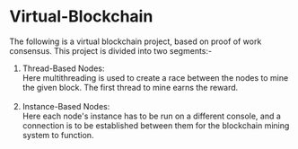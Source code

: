 # Virtual-Blockchain

The following is a virtual blockchain project, based on proof of work consensus. This project is divided into two segments:-
<br>
1. Thread-Based Nodes: <br>Here multithreading is used to create a race between the nodes to mine the given block. The first thread to mine earns the reward.
<br><br>
2. Instance-Based Nodes:<br> Here each node's instance has to be run on a different console, and a connection is to be established between them for the blockchain mining system to function.
